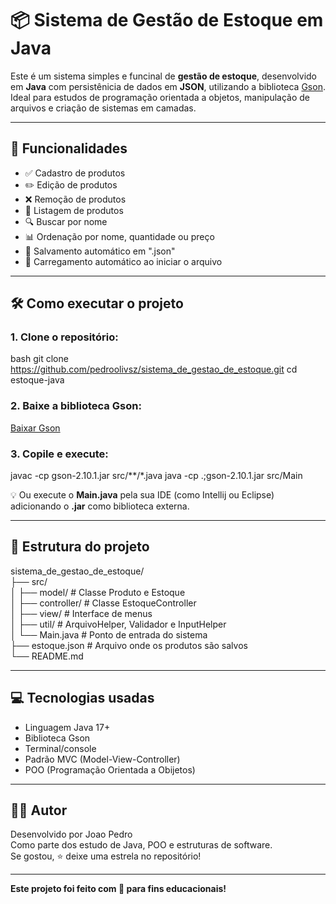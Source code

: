 # 📦 Sistema de Gestão de Estoque em Java
Este é um sistema simples e funcinal de **gestão de estoque**, desenvolvido em **Java** com persistênicia de dados em **JSON**, utilizando a biblioteca [Gson](https://github.com/google/gson). Ideal para estudos de programação orientada a objetos, manipulação de arquivos e criação de sistemas em camadas.

---

## 🧠 Funcionalidades
- ✅ Cadastro de produtos
- ✏️ Edição de produtos
- ❌ Remoção de produtos
- 📄 Listagem de produtos
- 🔍 Buscar por nome
- 📊 Ordenação por nome, quantidade ou preço
- 💾 Salvamento automático em ".json"
- 🔁 Carregamento automático ao iniciar o arquivo

---

## 🛠 Como executar o projeto

### 1. Clone o repositório:

bash
git clone https://github.com/pedroolivsz/sistema_de_gestao_de_estoque.git
cd estoque-java

### 2. Baixe a biblioteca Gson:

[Baixar Gson](https://repo1.maven.org/maven2/com/google/code/gson/gson/2.10.1/gson-2.10.1.jar)

### 3. Copile e execute:

javac -cp gson-2.10.1.jar src/**/*.java
java -cp .;gson-2.10.1.jar src/Main

💡 Ou execute o **Main.java** pela sua IDE (como Intellij ou Eclipse) adicionando o **.jar** como biblioteca externa.

---

## 📂 Estrutura do projeto

sistema_de_gestao_de_estoque/<br>
├── src/<br>
│   ├── model/        # Classe Produto e Estoque<br>
│   ├── controller/   # Classe EstoqueController<br>
│   ├── view/         # Interface de menus<br>
│   ├── util/         # ArquivoHelper, Validador e InputHelper<br>
│   └── Main.java     # Ponto de entrada do sistema<br>
├── estoque.json      # Arquivo onde os produtos são salvos<br>
└── README.md

---

## 💻 Tecnologias usadas

- Linguagem Java 17+
- Biblioteca Gson
- Terminal/console
- Padrão MVC (Model-View-Controller)
- POO (Programação Orientada a Obijetos)

---

## 👨‍💻 Autor

Desenvolvido por Joao Pedro <br>
Como parte dos estudo de Java, POO e estruturas de software. <br>
Se gostou, ⭐ deixe uma estrela no repositório!

---

**Este projeto foi feito com 💙 para fins educacionais!**